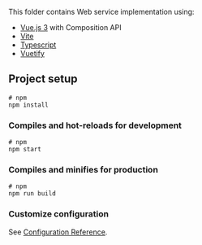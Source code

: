 This folder contains Web service implementation using:
* [Vue.js 3](https://vuejs.org/guide/introduction.html) with Composition API
* [Vite](https://vitejs.dev/guide/)
* [Typescript](https://www.typescriptlang.org/docs/)
* [Vuetify](https://vuetifyjs.com/en/getting-started/installation/#installation)

## Project setup

```
# npm
npm install
```

### Compiles and hot-reloads for development

```
# npm
npm start
```

### Compiles and minifies for production

```
# npm
npm run build
```

### Customize configuration

See [Configuration Reference](https://vitejs.dev/config/).

